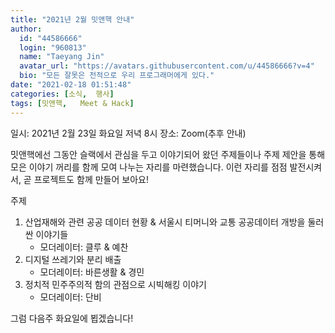```yaml
---
title: "2021년 2월 밋앤핵 안내"
author:
  id: "44586666"
  login: "960813"
  name: "Taeyang Jin"
  avatar_url: "https://avatars.githubusercontent.com/u/44586666?v=4"
  bio: "모든 잘못은 전적으로 우리 프로그래머에게 있다."
date: "2021-02-18 01:51:48"
categories: [소식,  행사]
tags: [밋앤핵,   Meet & Hack]
---
```

일시: 2021년 2월 23일 화요일 저녁 8시
장소: Zoom(추후 안내)

밋앤핵에선 그동안 슬랙에서 관심을 두고 이야기되어 왔던 주제들이나 주제 제안을 통해 모은 이야기 꺼리를 함께 모여 나누는 자리를 마련했습니다. 이런 자리를 점점 발전시켜서, 곧 프로젝트도 함께 만들어 보아요!

주제

1. 산업재해와 관련 공공 데이터 현황 & 서울시 티머니와 교통 공공데이터 개방을 둘러싼 이야기들
    * 모더레이터: 클루 & 예찬
2. 디지털 쓰레기와 분리 배출
    * 모더레이터: 바른생활 & 경민
3. 정치적 민주주의적 함의 관점으로 시빅해킹 이야기
    * 모더레이터: 단비

그럼 다음주 화요일에 뵙겠습니다!